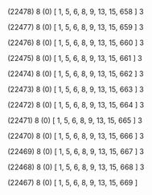 (22478) 8 (0) [ 1, 5, 6, 8, 9, 13, 15, 658 ] 3 


(22477) 8 (0) [ 1, 5, 6, 8, 9, 13, 15, 659 ] 3 


(22476) 8 (0) [ 1, 5, 6, 8, 9, 13, 15, 660 ] 3 


(22475) 8 (0) [ 1, 5, 6, 8, 9, 13, 15, 661 ] 3 


(22474) 8 (0) [ 1, 5, 6, 8, 9, 13, 15, 662 ] 3 


(22473) 8 (0) [ 1, 5, 6, 8, 9, 13, 15, 663 ] 3 


(22472) 8 (0) [ 1, 5, 6, 8, 9, 13, 15, 664 ] 3 


(22471) 8 (0) [ 1, 5, 6, 8, 9, 13, 15, 665 ] 3 


(22470) 8 (0) [ 1, 5, 6, 8, 9, 13, 15, 666 ] 3 


(22469) 8 (0) [ 1, 5, 6, 8, 9, 13, 15, 667 ] 3 


(22468) 8 (0) [ 1, 5, 6, 8, 9, 13, 15, 668 ] 3 


(22467) 8 (0) [ 1, 5, 6, 8, 9, 13, 15, 669 ]  

